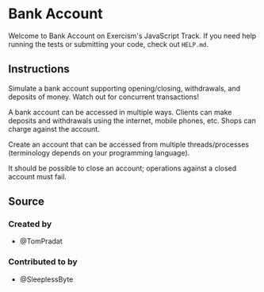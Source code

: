 # Bank Account

Welcome to Bank Account on Exercism's JavaScript Track.
If you need help running the tests or submitting your code, check out `HELP.md`.

## Instructions

Simulate a bank account supporting opening/closing, withdrawals, and deposits of money.
Watch out for concurrent transactions!

A bank account can be accessed in multiple ways.
Clients can make deposits and withdrawals using the internet, mobile phones, etc.
Shops can charge against the account.

Create an account that can be accessed from multiple threads/processes (terminology depends on your programming language).

It should be possible to close an account; operations against a closed account must fail.

## Source

### Created by

- @TomPradat

### Contributed to by

- @SleeplessByte